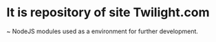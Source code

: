 # It is repository of site Twilight.com 

~ NodeJS modules used as a environment for further development.
